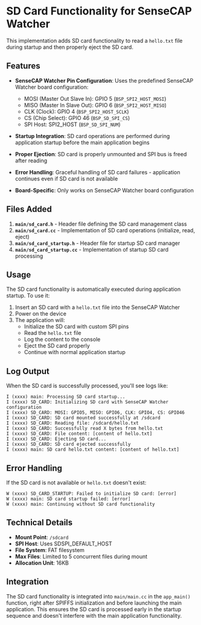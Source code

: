 # SD Card Functionality for SenseCAP Watcher

This implementation adds SD card functionality to read a `hello.txt` file during startup and then properly eject the SD card.

## Features

- **SenseCAP Watcher Pin Configuration**: Uses the predefined SenseCAP Watcher board configuration:
  - MOSI (Master Out Slave In): GPIO 5 (`BSP_SPI2_HOST_MOSI`)
  - MISO (Master In Slave Out): GPIO 6 (`BSP_SPI2_HOST_MISO`)  
  - CLK (Clock): GPIO 4 (`BSP_SPI2_HOST_SCLK`)
  - CS (Chip Select): GPIO 46 (`BSP_SD_SPI_CS`)
  - SPI Host: SPI2_HOST (`BSP_SD_SPI_NUM`)

- **Startup Integration**: SD card operations are performed during application startup before the main application begins

- **Proper Ejection**: SD card is properly unmounted and SPI bus is freed after reading

- **Error Handling**: Graceful handling of SD card failures - application continues even if SD card is not available

- **Board-Specific**: Only works on SenseCAP Watcher board configuration

## Files Added

1. **`main/sd_card.h`** - Header file defining the SD card management class
2. **`main/sd_card.cc`** - Implementation of SD card operations (initialize, read, eject)
3. **`main/sd_card_startup.h`** - Header file for startup SD card manager
4. **`main/sd_card_startup.cc`** - Implementation of startup SD card processing

## Usage

The SD card functionality is automatically executed during application startup. To use it:

1. Insert an SD card with a `hello.txt` file into the SenseCAP Watcher
2. Power on the device
3. The application will:
   - Initialize the SD card with custom SPI pins
   - Read the `hello.txt` file
   - Log the content to the console
   - Eject the SD card properly
   - Continue with normal application startup

## Log Output

When the SD card is successfully processed, you'll see logs like:
```
I (xxxx) main: Processing SD card startup...
I (xxxx) SD_CARD: Initializing SD card with SenseCAP Watcher configuration
I (xxxx) SD_CARD: MOSI: GPIO5, MISO: GPIO6, CLK: GPIO4, CS: GPIO46
I (xxxx) SD_CARD: SD card mounted successfully at /sdcard
I (xxxx) SD_CARD: Reading file: /sdcard/hello.txt
I (xxxx) SD_CARD: Successfully read X bytes from hello.txt
I (xxxx) SD_CARD: File content: [content of hello.txt]
I (xxxx) SD_CARD: Ejecting SD card...
I (xxxx) SD_CARD: SD card ejected successfully
I (xxxx) main: SD card hello.txt content: [content of hello.txt]
```

## Error Handling

If the SD card is not available or `hello.txt` doesn't exist:
```
W (xxxx) SD_CARD_STARTUP: Failed to initialize SD card: [error]
W (xxxx) main: SD card startup failed: [error]
W (xxxx) main: Continuing without SD card functionality
```

## Technical Details

- **Mount Point**: `/sdcard`
- **SPI Host**: Uses SDSPI_DEFAULT_HOST
- **File System**: FAT filesystem
- **Max Files**: Limited to 5 concurrent files during mount
- **Allocation Unit**: 16KB

## Integration

The SD card functionality is integrated into `main/main.cc` in the `app_main()` function, right after SPIFFS initialization and before launching the main application. This ensures the SD card is processed early in the startup sequence and doesn't interfere with the main application functionality.
